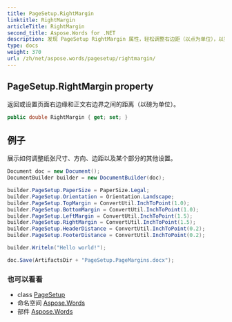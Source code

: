 ```yaml
---
title: PageSetup.RightMargin
linktitle: RightMargin
articleTitle: RightMargin
second_title: Aspose.Words for .NET
description: 发现 PageSetup RightMargin 属性，轻松调整右边距（以点为单位），以实现最佳文本布局和增强文档显示效果。
type: docs
weight: 370
url: /zh/net/aspose.words/pagesetup/rightmargin/
---
```

## PageSetup.RightMargin property

返回或设置页面右边缘和正文右边界之间的距离（以磅为单位）。

```csharp
public double RightMargin { get; set; }
```

## 例子

展示如何调整纸张尺寸、方向、边距以及某个部分的其他设置。

```csharp
Document doc = new Document();
DocumentBuilder builder = new DocumentBuilder(doc);

builder.PageSetup.PaperSize = PaperSize.Legal;
builder.PageSetup.Orientation = Orientation.Landscape;
builder.PageSetup.TopMargin = ConvertUtil.InchToPoint(1.0);
builder.PageSetup.BottomMargin = ConvertUtil.InchToPoint(1.0);
builder.PageSetup.LeftMargin = ConvertUtil.InchToPoint(1.5);
builder.PageSetup.RightMargin = ConvertUtil.InchToPoint(1.5);
builder.PageSetup.HeaderDistance = ConvertUtil.InchToPoint(0.2);
builder.PageSetup.FooterDistance = ConvertUtil.InchToPoint(0.2);

builder.Writeln("Hello world!");

doc.Save(ArtifactsDir + "PageSetup.PageMargins.docx");
```

### 也可以看看

* class [PageSetup](../)
* 命名空间 [Aspose.Words](../../../aspose.words/)
* 部件 [Aspose.Words](../../../)
